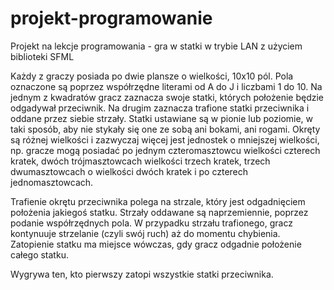 # projekt-programowanie
Projekt na lekcje programowania - gra w statki w trybie LAN z użyciem biblioteki SFML


Każdy z graczy posiada po dwie plansze o wielkości, 10x10 pól. Pola oznaczone są poprzez współrzędne literami od A do J i liczbami 1 do 10. Na jednym z kwadratów gracz zaznacza swoje statki, których położenie będzie odgadywał przeciwnik. Na drugim zaznacza trafione statki przeciwnika i oddane przez siebie strzały. Statki ustawiane są w pionie lub poziomie, w taki sposób, aby nie stykały się one ze sobą ani bokami, ani rogami. Okręty są różnej wielkości i zazwyczaj więcej jest jednostek o mniejszej wielkości, np. gracze mogą posiadać po jednym czteromasztowcu wielkości czterech kratek, dwóch trójmasztowcach wielkości trzech kratek, trzech dwumasztowcach o wielkości dwóch kratek i po czterech jednomasztowcach.  

Trafienie okrętu przeciwnika polega na strzale, który jest odgadnięciem położenia jakiegoś statku. Strzały oddawane są naprzemiennie, poprzez podanie współrzędnych pola. W przypadku strzału trafionego, gracz kontynuuje strzelanie (czyli swój ruch) aż do momentu chybienia. Zatopienie statku ma miejsce wówczas, gdy gracz odgadnie położenie całego statku.

Wygrywa ten, kto pierwszy zatopi wszystkie statki przeciwnika.  

